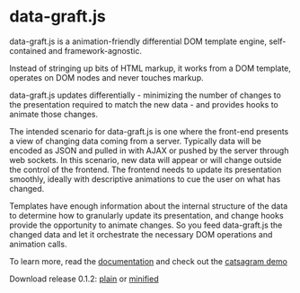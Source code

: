 data-graft.js
=============

data-graft.js is a animation-friendly differential DOM template engine, self-contained and framework-agnostic.

Instead of stringing up bits of HTML markup, it works from a DOM template, operates on DOM nodes and never touches markup.

data-graft.js updates differentially - minimizing the number of changes to the presentation required to match the new data - and provides hooks to animate those changes.

The intended scenario for data-graft.js is one where the front-end presents a view of changing data coming from a server. Typically data will be encoded as JSON and pulled in with AJAX or pushed by the server through web sockets. In this scenario, new data will appear or will change outside the control of the frontend. The frontend needs to update its presentation smoothly, ideally with descriptive animations to cue the user on what has changed.

Templates have enough information about the internal structure of the data to determine how to granularly update its presentation, and change hooks provide the opportunity to animate changes. So you feed data-graft.js the changed data and let it orchestrate the necessary DOM operations and animation calls.

To learn more, read the [documentation](http://labs.perceptiveconstructs.com/data-graft/doc/doc.html) and check out the [catsagram demo](http://labs.perceptiveconstructs.com/catsagram)

Download release 0.1.2: [plain](http://data-graft.perceptiveconstructs.com/dist/data-graft-0.1.2.js) or [minified](http://data-graft.perceptiveconstructs.com/dist/data-graft-0.1.2.min.js)
